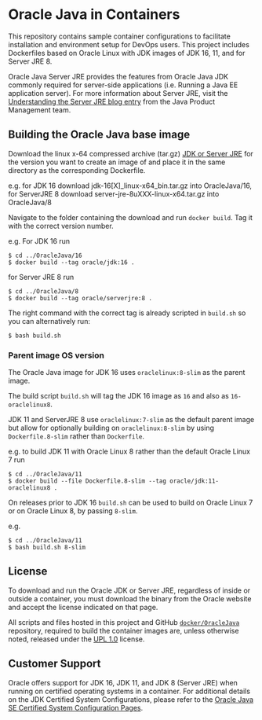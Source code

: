 Oracle Java in Containers
=====
This repository contains sample container configurations to facilitate installation and environment setup for DevOps users. This project includes Dockerfiles based on Oracle Linux with JDK images of JDK 16, 11, and for Server JRE 8.

Oracle Java Server JRE provides the features from Oracle Java JDK commonly required for server-side applications (i.e. Running a Java EE application server). For more information about Server JRE, visit the [Understanding the Server JRE blog entry](https://blogs.oracle.com/java-platform-group/understanding-the-server-jre) from the Java Product Management team.

## Building the Oracle Java base image
Download the linux x-64 compressed archive (tar.gz) [JDK or Server JRE](https://www.oracle.com/javadownload) for the version you want to create an image of and place it in the same directory as the corresponding Dockerfile.

e.g. for JDK 16 download jdk-16[X]_linux-x64_bin.tar.gz into OracleJava/16, 
for ServerJRE 8 download server-jre-8uXXX-linux-x64.tar.gz into OracleJava/8

Navigate to the folder containing the download and run `docker build`. Tag it with the correct version number.

e.g. For JDK 16 run
```
$ cd ../OracleJava/16
$ docker build --tag oracle/jdk:16 .
```

for Server JRE 8 run
```
$ cd ../OracleJava/8
$ docker build --tag oracle/serverjre:8 .
```

The right command with the correct tag is already scripted in `build.sh` so you can alternatively run:
```
$ bash build.sh
```
### Parent image OS version

The Oracle Java image for JDK 16 uses `oraclelinux:8-slim` as the parent image.

The build script `build.sh` will tag the JDK 16 image as `16` and also as `16-oraclelinux8`.

JDK 11 and ServerJRE 8 use `oraclelinux:7-slim` as the default parent image but allow for optionally building on `oraclelinux:8-slim` by using `Dockerfile.8-slim` rather than `Dockerfile`.

e.g. to build JDK 11 with Oracle Linux 8 rather than the default Oracle Linux 7 run

```
$ cd ../OracleJava/11
$ docker build --file Dockerfile.8-slim --tag oracle/jdk:11-oraclelinux8 .
```
On releases prior to JDK 16 `build.sh` can be used to build on Oracle Linux 7 or on Oracle Linux 8, by passing `8-slim`.

e.g. 

```
$ cd ../OracleJava/11
$ bash build.sh 8-slim
```

## License
To download and run the Oracle JDK or Server JRE, regardless of inside or outside a container, you must download the binary from the Oracle website and accept the license indicated on that page.

All scripts and files hosted in this project and GitHub [`docker/OracleJava`](./) repository, required to build the container images are, unless otherwise noted, released under the [UPL 1.0](https://oss.oracle.com/licenses/upl/) license.

## Customer Support
Oracle offers support for JDK 16, JDK 11, and JDK 8 (Server JRE) when running on certified operating systems in a container. For additional details on the JDK Certified System Configurations, please refer to the [Oracle Java SE Certified System Configuration Pages](https://www.oracle.com/technetwork/java/javaseproducts/documentation/index.html#sysconfig).
